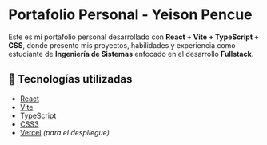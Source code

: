 # Portafolio Personal - Yeison Pencue

Este es mi portafolio personal desarrollado con **React + Vite + TypeScript + CSS**, donde presento mis proyectos, habilidades y experiencia como estudiante de **Ingeniería de Sistemas** enfocado en el desarrollo **Fullstack**.

## 🚀 Tecnologías utilizadas
- [React](https://react.dev/)  
- [Vite](https://vitejs.dev/)  
- [TypeScript](https://www.typescriptlang.org/)  
- [CSS3](https://developer.mozilla.org/es/docs/Web/CSS)
- [Vercel](https://vercel.com/) *(para el despliegue)*

